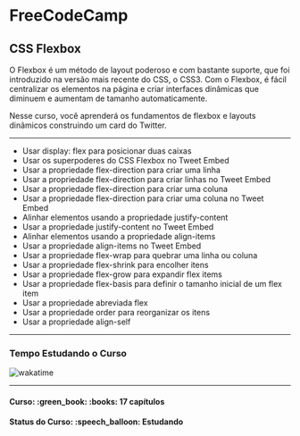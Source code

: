 <h1>FreeCodeCamp</h1>
<h2>CSS Flexbox</h2>

<p>O Flexbox é um método de layout poderoso e com bastante suporte, que foi introduzido na versão mais recente do CSS, o CSS3. Com o Flexbox, é fácil centralizar os elementos na página e criar interfaces dinâmicas que diminuem e aumentam de tamanho automaticamente.</p>

<p>Nesse curso, você aprenderá os fundamentos de flexbox e layouts dinâmicos construindo um card do Twitter.</p>

<hr>

<ul>
  <li>Usar display: flex para posicionar duas caixas</li>
  <li>Usar os superpoderes do CSS Flexbox no Tweet Embed</li>
  <li>Usar a propriedade flex-direction para criar uma linha</li>
  <li>Usar a propriedade flex-direction para criar linhas no Tweet Embed</li>
  <li>Usar a propriedade flex-direction para criar uma coluna</li>
  <li>Usar a propriedade flex-direction para criar uma coluna no Tweet Embed</li>
  <li>Alinhar elementos usando a propriedade justify-content</li>
  <li>Usar a propriedade justify-content no Tweet Embed</li>
  <li>Alinhar elementos usando a propriedade align-items</li>
  <li>Usar a propriedade align-items no Tweet Embed</li>
  <li>Usar a propriedade flex-wrap para quebrar uma linha ou coluna</li>
  <li>Usar a propriedade flex-shrink para encolher itens</li>
  <li>Usar a propriedade flex-grow para expandir flex items</li>
  <li>Usar a propriedade flex-basis para definir o tamanho inicial de um flex item</li>
  <li>Usar a propriedade abreviada flex</li>
  <li>Usar a propriedade order para reorganizar os itens</li>
  <li>Usar a propriedade align-self</li>
</ul>

<hr>

<h3>Tempo Estudando o Curso</h3>

<p>
  <img src="https://wakatime.com/badge/github/EdiJunior88/FreeCodeCamp_CSS_Flexbox.svg" alt="wakatime">
</p>

<hr>

<h4><b>Curso:</b> :green_book: :books: 17 capítulos</h4>
<h4><b>Status do Curso:</b> :speech_balloon: Estudando</h4>
